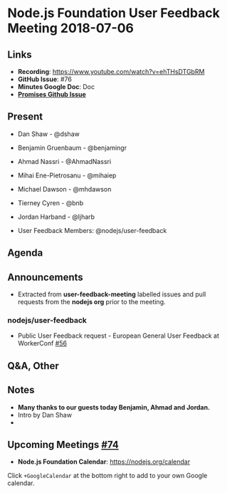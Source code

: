 # Node.js Foundation User Feedback Meeting 2018-07-06
## Links

* **Recording**: https://www.youtube.com/watch?v=ehTHsDTGbRM
* **GitHub Issue**: #76
* **Minutes Google Doc**: Doc
* **[Promises Github Issue](https://github.com/nodejs/user-feedback/issues/77)**

## Present
* Dan Shaw - @dshaw 
* Benjamin Gruenbaum - @benjamingr
* Ahmad Nassri - @AhmadNassri
* Mihai Ene-Pietrosanu - @mihaiep
* Michael Dawson - @mhdawson
* Tierney Cyren - @bnb
* Jordan Harband - @ljharb

* User Feedback Members: @nodejs/user-feedback

## Agenda

## Announcements

* Extracted from **user-feedback-meeting** labelled issues and pull requests from the **nodejs org** prior to the meeting.

### nodejs/user-feedback

* Public User Feedback request - European General User Feedback at WorkerConf [#56](https://github.com/nodejs/user-feedback/issues/56)

## Q&A, Other

## Notes
* **Many thanks to our guests today Benjamin, Ahmad and Jordan.**
* Intro by Dan Shaw
* 

## Upcoming Meetings [#74](https://github.com/nodejs/user-feedback/issues/74)

* **Node.js Foundation Calendar**: https://nodejs.org/calendar

Click `+GoogleCalendar` at the bottom right to add to your own Google calendar.


